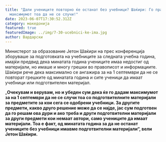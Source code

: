 ```yaml
---
title: "Дали учениците повторно ќе останат без учебници? Шаќири: Го правиме
  максимумот тоа да не се случи!"
date: 2023-06-07T17:30:52.312Z
category: македонија
featured: true
featuredImage: ../img/7-30-ucebnici-ke-ima.jpg
author: Вардарски
---
```

<!--StartFragment-->

Министерот за образование Јетон Шаќири на прес конференција зборуваше за подготовката на учебниците за следната учебна година, имајќи предвид дека минатата година учениците имаа недостиг од материјали, но имаше и многу грешки во правописот и информациите. Шаќири рече дека максимално се ангажира за на 1 септември да не се повторат грешките од минатата година и сите ученици да имаат учебници или подготвителен материјал.

„**Очекувам и верувам, но и убеден сум дека ќе го дадам максимумот за на 1 септември да не се случи тоа со подготвителните материјали за предметите за кои сега се одобрени учебници. За другите предмети, какво друго решение може да се најде, јас сум подготвен да го решам ова дури и ако треба и други подготвителни материјали за други предмети кои немаат автори, само учениците да имаат материјали. Тоа е факт, од минатата година за да не останат учениците без учебници имавме подготвителни материјали“, вели Јетон Шаќири.**

<!--EndFragment-->